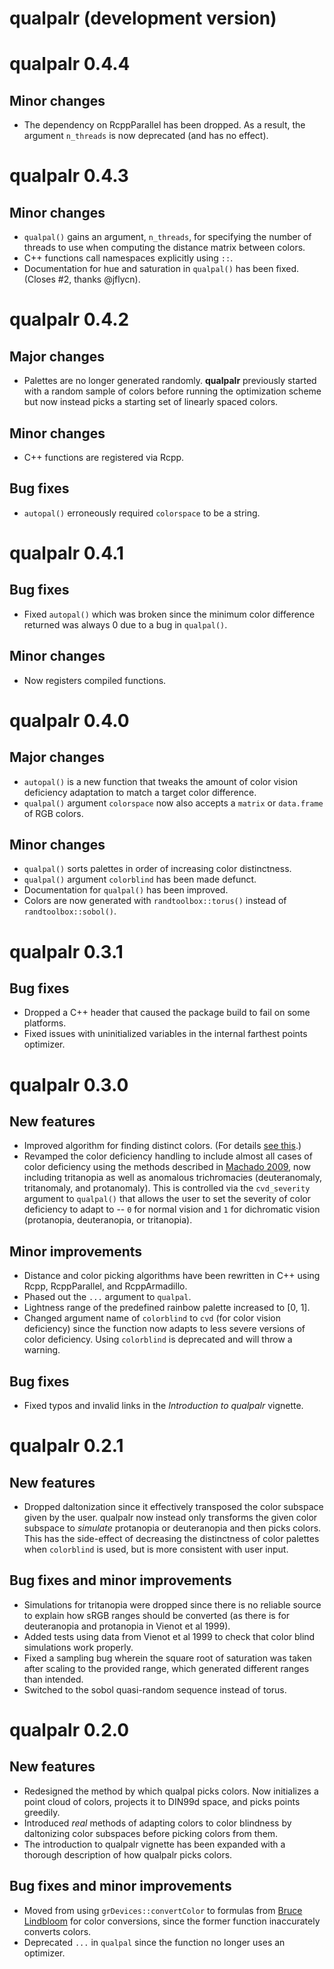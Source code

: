 # qualpalr (development version)

# qualpalr 0.4.4

## Minor changes

- The dependency on RcppParallel has been dropped. As a result, the
  argument `n_threads` is now deprecated (and has no effect).

# qualpalr 0.4.3

## Minor changes

- `qualpal()` gains an argument, `n_threads`, for specifying the number
  of threads to use when computing the distance matrix between colors.
- C++ functions call namespaces explicitly using `::`.
- Documentation for hue and saturation in `qualpal()` has been fixed.
  (Closes #2, thanks @jflycn).

# qualpalr 0.4.2

## Major changes

- Palettes are no longer generated randomly. **qualpalr** previously started
  with a random sample of colors before running the optimization scheme but now
  instead picks a starting set of linearly spaced colors.

## Minor changes

- C++ functions are registered via Rcpp.

## Bug fixes

- `autopal()` erroneously required `colorspace` to be a string.

# qualpalr 0.4.1

## Bug fixes

- Fixed `autopal()` which was broken since the minimum color difference
  returned was always 0 due to a bug in `qualpal()`.

## Minor changes

- Now registers compiled functions.

# qualpalr 0.4.0

## Major changes

- `autopal()` is a new function that tweaks the amount of color vision
  deficiency adaptation to match a target color difference.
- `qualpal()` argument `colorspace` now also accepts a `matrix` or
  `data.frame` of RGB colors.

## Minor changes

- `qualpal()` sorts palettes in order of increasing color distinctness.
- `qualpal()` argument `colorblind` has been made defunct.
- Documentation for `qualpal()` has been improved.
- Colors are now generated with `randtoolbox::torus()` instead of
  `randtoolbox::sobol()`.

# qualpalr 0.3.1

## Bug fixes

- Dropped a C++ header that caused the package build to fail
  on some platforms.
- Fixed issues with uninitialized variables in the internal farthest points
  optimizer.

# qualpalr 0.3.0

## New features

- Improved algorithm for finding distinct colors. (For details
  [see this](https://jolars.co/blog/2016-10-30-farthest-points/).)
- Revamped the color deficiency handling to include almost all cases of color
  deficiency using the methods described in
  [Machado 2009](https://doi.ieeecomputersociety.org/10.1109/TVCG.2009.113),
  now including tritanopia as well as anomalous trichromacies (deuteranomaly,
  tritanomaly, and protanomaly). This is controlled via the `cvd_severity`
  argument to `qualpal()` that allows the user to set the severity of color
  deficiency to adapt to -- `0` for normal vision and `1` for dichromatic vision
  (protanopia, deuteranopia, or tritanopia).

## Minor improvements

- Distance and color picking algorithms have been rewritten in C++ using Rcpp,
  RcppParallel, and RcppArmadillo.
- Phased out the `...` argument to `qualpal`.
- Lightness range of the predefined rainbow palette increased to [0, 1].
- Changed argument name of `colorblind` to `cvd` (for color vision deficiency)
  since the function now adapts to less severe versions of color deficiency. Using
  `colorblind` is deprecated and will throw a warning.

## Bug fixes

- Fixed typos and invalid links in the _Introduction to qualpalr_ vignette.

# qualpalr 0.2.1

## New features

- Dropped daltonization since it effectively transposed the color
  subspace given by the user. qualpalr now instead only transforms the given color
  subspace to _simulate_ protanopia or deuteranopia and then picks colors. This
  has the side-effect of decreasing the distinctness of color palettes when
  `colorblind` is used, but is more consistent with user input.

## Bug fixes and minor improvements

- Simulations for tritanopia were dropped since there is no reliable source
  to explain how sRGB ranges should be converted (as there is for deuteranopia
  and protanopia in Vienot et al 1999).
- Added tests using data from Vienot et al 1999 to check that color blind
  simulations work properly.
- Fixed a sampling bug wherein the square root of saturation was taken after
  scaling to the provided range, which generated different ranges than intended.
- Switched to the sobol quasi-random sequence instead of torus.

# qualpalr 0.2.0

## New features

- Redesigned the method by which qualpal picks colors. Now initializes a point
  cloud of colors, projects it to DIN99d space, and picks points greedily.
- Introduced _real_ methods of adapting colors to color blindness by daltonizing
  color subspaces before picking colors from them.
- The introduction to qualpalr vignette has been expanded with a thorough
  description of how qualpalr picks colors.

## Bug fixes and minor improvements

- Moved from using `grDevices::convertColor` to formulas from
  [Bruce Lindbloom](http://www.brucelindbloom.com/) for color conversions,
  since the former function inaccurately converts colors.
- Deprecated `...` in `qualpal` since the function no longer uses an optimizer.
